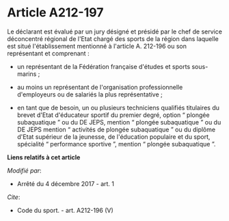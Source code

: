 # Article A212-197

Le déclarant est évalué par un jury désigné et présidé par le chef de service déconcentré régional de l'Etat chargé des
sports de la région dans laquelle est situé l'établissement mentionné à l'article A. 212-196 ou son représentant et
comprenant :

- un représentant de la Fédération française d'études et sports sous-marins ;

- au moins un représentant de l'organisation professionnelle d'employeurs ou de salariés la plus représentative ;

- en tant que de besoin, un ou plusieurs techniciens qualifiés titulaires du brevet d'Etat d'éducateur sportif du premier
degré, option “ plongée subaquatique ” ou du DE JEPS, mention “ plongée subaquatique ” ou du DE JEPS mention “ activités de
plongée subaquatique ” ou du diplôme d'Etat supérieur de la jeunesse, de l'éducation populaire et du sport, spécialité “
performance sportive ”, mention “ plongée subaquatique ”.

**Liens relatifs à cet article**

_Modifié par_:

  - Arrêté du 4 décembre 2017 - art. 1

_Cite_:

  - Code du sport. - art. A212-196 (V)
